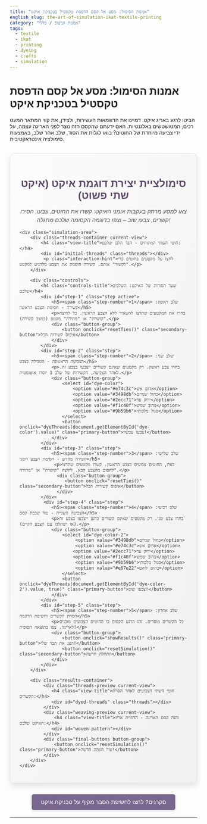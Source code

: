 ```yaml
---
title: "אמנות הסימול: מסע אל קסם הדפסת טקסטיל בטכניקת איקט"
english_slug: the-art-of-simulation-ikat-textile-printing
category: "אמנות ועיצוב / כללי"
tags:
  - textile
  - ikat
  - printing
  - dyeing
  - crafts
  - simulation
---
```

# אמנות הסימול: מסע אל קסם הדפסת טקסטיל בטכניקת איקט

הביטו לרגע באריג איקט. דמיינו את הדוגמאות העשירות, ולצידן, את קווי המתאר המעט רכים, המטושטשים באלגנטיות. האם ידעתם שהקסם הזה נוצר *לפני* האריגה עצמה, על ידי צביעה מיוחדת של החוטים? בואו לגלות את הסוד, שלב אחר שלב, באמצעות סימולציה אינטראקטיבית.

<div id="ikat-simulation-app">
    <h2>סימולציית יצירת דוגמת איקט (איקט שתי פשוט)</h2>
    <p class="intro-text">צאו למסע מרתק בעקבות אומני האיקט: קשרו את החוטים, צבעו, הסירו קשרים, צבעו שוב – וצפו בדוגמה הקסומה שלכם מתגלה!</p>

    <div class="simulation-area">
        <div class="threads-container current-view">
            <h4 class="view-title">חוטי השתי המתוחים - הבד הלבן שלכם:</h4>
            <div id="initial-threads" class="threads"></div>
             <p class="interaction-hint">לחצו על מקטעים בחוטים כדי "לקשור" אותם. קשירה חוסמת את הצבע מלהגיע למקטע.</p>
        </div>

        <div class="controls">
            <h4 class="controls-title">שער הסודות של האיקט: השלבים שלכם</h4>
            <div id="step-1" class="step active">
                <h5><span class="step-number">1</span> שלב ראשון: קשירה - חסימת הצבע הראשון</h5>
                <p>בחרו את המקטעים שתרצו להשאיר ללא הצבע הראשון. כל לחיצה "קושרת" או "מתירה" מקטע (במצב קשירה).</p>
                <div class="button-group">
                    <button onclick="resetTies()" class="secondary-button">איפוס קשירות הכל</button>
                </div>
            </div>
            <div id="step-2" class="step">
                <h5><span class="step-number">2</span> שלב שני: הצביעה הראשונה - הטבילה בצבע</h5>
                <p>בחרו צבע ראשון. רק מקטעים שאינם קשורים ייצבעו בצבע זה. לאחר הצביעה, הקשירות של שלב 1 יוסרו אוטומטית.</p>
                <div class="button-group">
                    <select id="dye-color">
                        <option value="#e74c3c">אדום אש</option>
                        <option value="#3498db">כחול שמיים</option>
                        <option value="#2ecc71">ירוק עד</option>
                        <option value="#f1c40f">צהוב שמש</option>
                        <option value="#9b59b6">סגול מלכותי</option>
                    </select>
                    <button onclick="dyeThreads(document.getElementById('dye-color').value)" class="primary-button">צבעו עכשיו!</button>
                </div>
            </div>
            <div id="step-3" class="step">
                <h5><span class="step-number">3</span> שלב שלישי: קשירה מחדש - חסימת הצבע השני</h5>
                 <p>כעת, החוטים צבועים בצבע הראשון. קשרו מקטעים שתרצו לחסום מהצבע הבא. לחיצה "קושרת" או "מתירה".</p>
                  <div class="button-group">
                     <button onclick="resetTies()" class="secondary-button">איפוס קשירות הכל</button>
                  </div>
            </div>
             <div id="step-4" class="step">
                <h5><span class="step-number">4</span> שלב רביעי: הצביעה השנייה - עוד שכבת קסם</h5>
                <p>בחרו צבע שני. רק מקטעים שאינם קשורים כרגע ייצבעו בצבע זה (או ישתלבו עם הצבע הקיים).</p>
                <div class="button-group">
                    <select id="dye-color-2">
                         <option value="#3498db">כחול שמיים</option>
                         <option value="#e74c3c">אדום אש</option>
                        <option value="#2ecc71">ירוק עד</option>
                        <option value="#f1c40f">צהוב שמש</option>
                         <option value="#9b59b6">סגול מלכותי</option>
                         <option value="#e67e22">כתום לוהט</option>
                    </select>
                    <button onclick="dyeThreads(document.getElementById('dye-color-2').value, true)" class="primary-button">צבעו שוב!</button>
                </div>
            </div>
            <div id="step-5" class="step">
                <h5><span class="step-number">5</span> שלב אחרון: הסרת הקשרים וחשיפת הדוגמה</h5>
                <p>כל הקשרים מוסרים. זהו הרגע הקסום בו החוטים הצבועים מוכנים לאריגה. צפו בתוצאה הסופית!</p>
                <div class="button-group">
                    <button onclick="showResults()" class="primary-button">הצג את הבד שלי!</button>
                    <button onclick="resetSimulation()" class="secondary-button">התחלה חדשה</button>
                </div>
            </div>
        </div>

        <div class="results-container">
             <div class="threads-preview current-view">
                <h4 class="view-title">חוטי השתי הצבועים לאחר הסרת הקשרים:</h4>
                <div id="dyed-threads" class="threads"></div>
             </div>
             <div class="weaving-preview current-view">
                 <h4 class="view-title">והנה קסם האריגה - הדמיית אריג האיקט שלכם:</h4>
                <div id="woven-pattern"></div>
             </div>
             <div class="final-buttons button-group">
                 <button onclick="resetSimulation()" class="primary-button">צור דוגמה חדשה!</button>
             </div>
        </div>
    </div>
</div>

<style>
    @import url('https://fonts.googleapis.com/css2?family=Heebo:wght@300;400;700&display=swap');

    #ikat-simulation-app {
        font-family: 'Heebo', sans-serif;
        max-width: 960px;
        margin: 30px auto;
        padding: 25px;
        border: 1px solid #e0e0e0;
        border-radius: 12px;
        background: linear-gradient(to bottom right, #fcfcfc, #f0f0f0);
        box-shadow: 0 8px 16px rgba(0, 0, 0, 0.1);
        color: #333;
        overflow: hidden; /* Clear floats/margins */
    }
    #ikat-simulation-app h2, #ikat-simulation-app h4, #ikat-simulation-app h5 {
        color: #5d4a66; /* Deep purple */
        text-align: center;
        margin-bottom: 15px;
    }
     #ikat-simulation-app h2 {
         margin-bottom: 5px;
         font-size: 2em;
     }
     #ikat-simulation-app h4 {
         font-size: 1.4em;
         color: #7a678f;
     }
     #ikat-simulation-app h5 {
         font-size: 1.1em;
         color: #7a678f;
         margin-bottom: 10px;
         display: flex;
         align-items: center;
         justify-content: center;
     }
     .step-number {
         display: inline-flex;
         align-items: center;
         justify-content: center;
         width: 25px;
         height: 25px;
         background-color: #5d4a66;
         color: white;
         border-radius: 50%;
         font-size: 0.9em;
         margin-left: 8px;
         font-weight: normal;
     }

     #ikat-simulation-app p {
        text-align: center;
        color: #555;
        margin-bottom: 15px;
        line-height: 1.5;
    }
    p.intro-text {
        font-size: 1.1em;
        font-style: italic;
        color: #555;
        margin-bottom: 25px;
    }

    .simulation-area {
        display: flex;
        flex-direction: column;
        align-items: center;
    }
     .threads-container, .results-container {
         width: 100%;
         margin-bottom: 30px;
         background-color: #fff;
         padding: 15px;
         border-radius: 8px;
         box-shadow: inset 0 2px 5px rgba(0,0,0,0.05);
         box-sizing: border-box;
     }

     .threads-container.current-view {
         /* highlight current interaction area */
         border: 2px solid #a392b3; /* Purple border */
         box-shadow: 0 0 15px rgba(163, 146, 179, 0.5);
     }


    .threads {
        display: flex;
        flex-direction: row; /* Represents parallel threads */
        justify-content: center;
        align-items: stretch;
        margin: 20px 0;
        border: 1px solid #ccc;
        padding: 10px;
        background-color: #fff;
        min-height: 80px; /* Ensure visibility */
        overflow-x: auto; /* Add scroll for many threads */
        border-radius: 5px;
    }

    .thread {
        display: flex;
        flex-direction: column; /* Segments stacked vertically */
        width: 18px; /* Slightly wider threads */
        margin: 0 1.5px; /* Small gap between threads */
        /* border-left: 1px dotted #eee; */ /* Removed dotted border */
        position: relative; /* For segment outlines */
    }
     /* Add a subtle thread separator visual */
    .thread + .thread::before {
        content: '';
        position: absolute;
        left: -1.5px; /* Position between threads */
        top: 0;
        bottom: 0;
        width: 1px;
        background-color: #eee;
    }


    .segment {
        flex-grow: 1; /* Segments fill the height */
        background-color: #f8f8f8; /* Initial segment color */
        margin-bottom: 1px; /* Small gap between segments */
        cursor: pointer;
        position: relative;
        transition: background-color 0.5s ease, box-shadow 0.2s ease;
        border: 0.5px solid #eee; /* Subtle segment outline */
        box-sizing: border-box;
    }

    .segment:hover:not(.tied) {
        box-shadow: inset 0 0 5px rgba(0, 0, 0, 0.2);
    }

    .segment.tied {
        /*background-color: #d3d3d3; */ /* Tied segments might retain underlying color */
         /* Use overlay for tied visual */
        position: relative; /* Ensure stacking context */
    }
    .segment.tied::before {
        content: '';
        position: absolute;
        top: 0;
        left: 0;
        right: 0;
        bottom: 0;
        background: repeating-linear-gradient(
            45deg,
            rgba(0,0,0,0.2),
            rgba(0,0,0,0.2) 3px,
            rgba(255,255,255,0.1) 3px,
            rgba(255,255,255,0.1) 6px
        ); /* Visual indication of being tied */
        z-index: 1; /* Ensure overlay is above background color */
         opacity: 0.8;
         pointer-events: none; /* Allow clicks to pass through overlay */
    }

     /* Pulsing animation for clicked segments */
    .segment.clicked {
        animation: pulse 0.3s ease-in-out;
    }
    @keyframes pulse {
        0% { transform: scale(1); }
        50% { transform: scale(1.05); }
        100% { transform: scale(1); }
    }


    .controls {
        display: flex;
        flex-direction: column;
        gap: 20px; /* Increased gap */
        padding: 20px; /* Increased padding */
        border: 1px solid #e0e0e0;
        background-color: #fff;
        border-radius: 8px;
        width: 100%;
        box-sizing: border-box;
        box-shadow: 0 4px 8px rgba(0, 0, 0, 0.08);
    }

     .controls-title {
         text-align: center;
         margin-bottom: 20px;
         color: #5d4a66;
     }

     .step {
         border-bottom: 1px dashed #eee;
         padding-bottom: 20px; /* Increased padding */
         margin-bottom: 20px; /* Increased margin */
         text-align: center;
         opacity: 0.5; /* Default state: dimmed */
         pointer-events: none; /* Default state: not interactive */
          transition: opacity 0.3s ease;
     }
     .step.active {
         opacity: 1; /* Active state: fully visible */
         pointer-events: auto; /* Active state: interactive */
         border-color: #a392b3; /* Highlight active step border */
     }

     .step:last-child {
         border-bottom: none;
         margin-bottom: 0;
         padding-bottom: 0;
     }

     .button-group {
         display: flex;
         flex-wrap: wrap; /* Allow wrapping on small screens */
         justify-content: center;
         gap: 10px; /* Space between buttons */
         margin-top: 15px;
     }

     .controls button, .controls select {
         padding: 10px 20px; /* Slightly larger padding */
         border: none;
         border-radius: 5px; /* More rounded corners */
         cursor: pointer;
         font-size: 1em;
         transition: background-color 0.2s ease, transform 0.1s ease;
         font-family: 'Heebo', sans-serif;
     }
     .controls button.primary-button {
         background-color: #a392b3; /* Soft purple */
         color: white;
     }
     .controls button.primary-button:hover {
         background-color: #8e7aa1; /* Darker purple */
         transform: translateY(-1px); /* Subtle hover effect */
     }
      .controls button.primary-button:active {
         transform: translateY(0);
      }

     .controls button.secondary-button {
         background-color: #e0e0e0; /* Light grey */
         color: #555;
     }
     .controls button.secondary-button:hover {
         background-color: #d5d5d5; /* Darker grey */
         transform: translateY(-1px); /* Subtle hover effect */
     }
      .controls button.secondary-button:active {
         transform: translateY(0);
      }


     .controls select {
          background-color: #f0f0f0; /* Light background */
          color: #333;
          border: 1px solid #ccc;
          cursor: pointer;
          min-width: 120px; /* Ensure decent width */
     }
     .controls select:focus {
         outline-color: #a392b3;
     }


    .results-container {
        display: none; /* Initially hidden */
        flex-direction: column;
        align-items: center;
        margin-top: 30px;
         padding-top: 20px;
         border-top: 1px dashed #ccc;
    }
     .results-container.visible {
          display: flex;
          animation: fadeIn 0.5s ease-out;
     }

    .threads-preview, .weaving-preview {
        margin-top: 20px;
        width: 100%;
         background-color: #fff;
         padding: 15px;
         border-radius: 8px;
         box-shadow: inset 0 2px 5px rgba(0,0,0,0.05);
         box-sizing: border-box;
    }

    #dyed-threads .segment {
         cursor: default; /* Not interactive after dyeing */
         border: none; /* No border on dyed segments */
         margin-bottom: 0; /* No gap between segments in preview */
    }

    #dyed-threads .thread {
        margin: 0 0.5px; /* Tighter packing in preview */
    }
     #dyed-threads .thread + .thread::before {
        left: -0.5px;
     }


    #woven-pattern {
        display: grid;
        /* Grid columns and rows will be set by JS based on simulation size */
        border: 1px solid #ccc;
        margin-top: 15px;
        box-sizing: border-box;
         border-radius: 5px;
        overflow: hidden; /* Hide potential fractional pixel issues */

        /* Add subtle blur for Ikat effect */
        filter: blur(0.3px); /* Small blur */
         /* Consider adding more complex gradients/shadows for perceived texture if needed */
    }

    .weave-cell {
        width: 15px; /* Width of a single cell in the pattern */
        height: 15px; /* Height of a single cell */
        background-color: #fff; /* Default color */
        box-sizing: border-box;
    }

     .final-buttons {
         margin-top: 30px;
         padding-top: 20px;
         border-top: 1px dashed #eee;
     }

    button#toggle-explanation {
        display: block;
        width: fit-content;
        margin: 30px auto 20px auto; /* More space around */
        padding: 12px 25px; /* Larger padding */
        background-color: #7a678f; /* Match theme */
        color: white;
        border: none;
        border-radius: 5px;
        font-size: 1.1em;
        cursor: pointer;
        transition: background-color 0.2s ease, transform 0.1s ease;
         font-family: 'Heebo', sans-serif;
         box-shadow: 0 4px 8px rgba(0, 0, 0, 0.1);
    }
    button#toggle-explanation:hover {
         background-color: #5d4a66;
          transform: translateY(-1px);
    }
     button#toggle-explanation:active {
         transform: translateY(0);
     }


    #explanation {
        display: none; /* Initially hidden */
        margin-top: 30px;
        padding: 20px;
        border-top: 1px solid #e0e0e0;
        background-color: #f9f9f9;
        border-radius: 8px;
         line-height: 1.7;
    }
    #explanation h2 {
        text-align: center;
        color: #34495e;
        margin-bottom: 20px;
        font-size: 1.8em;
    }
    #explanation h3 {
        color: #2c3e50;
        margin-top: 25px;
        margin-bottom: 12px;
         font-size: 1.3em;
         border-bottom: 1px dashed #eee;
         padding-bottom: 5px;
    }
    #explanation p {
        text-align: justify;
        margin-bottom: 15px;
        color: #555;
    }
     #explanation ul {
         margin-bottom: 15px;
         line-height: 1.6;
         padding-left: 20px; /* Indent list */
     }
     #explanation li {
         margin-bottom: 8px;
         color: #555;
         list-style-type: disc; /* Use bullet points */
     }

     /* Animations */
     @keyframes fadeIn {
         from { opacity: 0; }
         to { opacity: 1; }
     }
     @keyframes slideInFromLeft {
        from { transform: translateX(-20px); opacity: 0; }
        to { transform: translateX(0); opacity: 1; }
     }

</style>

<button id="toggle-explanation">סקרנים? לחצו לחשיפת הסבר מקיף על טכניקת איקט</button>

<div id="explanation">
    <h2>על טכניקת האיקט - האמנות שנוצרת לפני האריגה</h2>

    <h3>מהי טכניקת איקט?</h3>
    <p>איקט (Ikat) אינה שיטת הדפסה על בד גמור, אלא טכניקת צביעת טקסטיל גאונית שבה החוטים עצמם (חוטי שתי, חוטי ערב, או שניהם גם יחד) נצבעים בשיטת ה"רזרב" (Resist dyeing) *לפני* שהם נארגים לכדי בד סופי. הרעיון דומה לשיטות צביעה כמו באטיק: אזורים בחוטים שאינם מיועדים להיצבע בצבע מסוים נאטמים ו"נחסמים" באמצעות קשרים הדוקים (בדרך כלל מחומרים כמו גומי או סיבים עמידים). החוטים הקשורים נטבלים באמבט צבע, הצבע חודר רק לאזורים החשופים, והאזורים הקשורים נשארים בצבעם המקורי (או נשמרים לצביעה בצבע אחר בהמשך התהליך המורכב). לאחר הצביעה, הקשרים מוסרים, והחוטים הצבועים נארגים ליצירת דוגמה מרהיבה. התוצאה הייחודית, המזוהה כל כך עם איקט, היא קווי מתאר מעט מטושטשים ורכים בדוגמה - אפקט הנוצר מתזוזות קלות ובלתי נמנעות של החוטים במהלך תהליך האריגה. טכניקה עתיקה זו משמשת זה אלפי שנים ומופיעה בתרבויות שונות ברחבי העולם, מדרום אמריקה, דרך מרכז ודרום מזרח אסיה (אינדונזיה ידועה במיוחד), הודו, יפן, ועד אפריקה, כשכל אזור מפתח סגנון ומוטיבים משלו.</p>

    <h3>איקט שתי, איקט ערב ואיקט כפול: וריאציות על נושא</h3>
    <p>הטכניקה הבסיסית משתנה בהתאם לסוג החוטים הנצבעים:</p>
    <ul>
        <li>**איקט שתי (Warp Ikat):** זוהי הצורה הנפוצה והפשוטה יחסית של איקט (וזו שהסימולציה שלנו מדגימה). רק חוטי השתי (החוטים האורכיים המתוחים על הנול) נצבעים מראש בטכניקת האיקט. חוטי הערב (החוטים הרוחביים הנארגים לתוך השתי) הם בדרך כלל בצבע אחיד. הדוגמה המתוכננת נראית בבירור לאורך חוטי השתי באריג הסופי.</li>
        <li>**איקט ערב (Weft Ikat):** במקרה זה, רק חוטי הערב נצבעים מראש. חוטי השתי הם בדרך כלל בצבע אחיד. יצירת דוגמה מדויקת באיקט ערב דורשת מיומנות אריגה גבוהה במיוחד, שכן האורג חייב "לקרוא" את הדוגמה על חוטי הערב וליישר אותם בדיוק רב במהלך האריגה כדי שהדוגמה הרצויה תתגלה.</li>
        <li>**איקט כפול (Double Ikat):** זוהי פסגת האומנות של האיקט, הטכניקה המורכבת והיוקרתית ביותר. גם חוטי השתי וגם חוטי הערב נצבעים מראש בטכניקת האיקט, *באופן שתואם זה לזה בצורה מושלמת*. זה דורש תיאום קיצוני הן בשלבי הקשירה והצביעה המרובים של שני סוגי החוטים והן בשלב האריגה עצמו, שבו על האורג לגרום לדוגמאות על השתי והערב להתחבר בדיוק כדי ליצור את הדוגמה השלמה באריג. בד ה"פאטולה" (Patola) המפורסם ממדינת גוג'ראט שבהודו הוא דוגמה קלאסית ונדירה לאיקט כפול.</li>
    </ul>

    <h3>מסע ארוך ומדויק: השלבים המרכזיים ביצירת בד איקט</h3>
    <p>תהליך יצירת בד איקט הוא עמלני, גוזל זמן רב, ולעיתים קרובות דורש שיתוף פעולה בין מומחים שונים – מומחי צביעה ומומחי אריגה. השלבים העיקריים כוללים:</p>
    <ul>
        <li>**בחירת והכנת החוטים:** בחירת חוטים איכותיים המתאימים לצביעה (כמו משי או כותנה) ומתיחתם על מסגרות מיוחדות או כלי עבודה שמאפשרים גישה נוחה לקשירה.</li>
        <li>**תכנון הדוגמה וסימונה:** שרטוט וסימון הדוגמה המדויקת על החוטים המתוחים. זהו שלב מכריע שקובע את מראה הבד הסופי.</li>
        <li>**שלב הקשירה (הראשון והחוזרים):** זהו לב ליבה של טכניקת האיקט. מקטעים לאורך החוטים שאמורים להישאר ללא צבע (או להיצבע בצבע אחר בשלב מאוחר יותר) נקשרים בחוזקה רבה באמצעות חומרים חוסמים. קשירה הדוקה היא המפתח למניעת חדירת צבע.</li>
        <li>**שלב הצביעה (הראשון והחוזרים):** החוטים הקשורים נטבלים באמבטיות צבע. הצבעים נצבעים בדרך כלל מהבהיר אל הכהה. אם הדוגמה כוללת מספר צבעים, התהליך חוזר על עצמו: צביעה בצבע אחד, הסרת חלק מהקשרים, קשירת אזורים אחרים, וצביעה בצבע הבא. זהו שלב מורכב שמצריך תכנון מדויק.</li>
        <li>**הסרת כל הקשרים:** לאחר סיום כל שלבי הצביעה והייבוש, כל הקשרים מוסרים בזהירות. החוטים חושפים כעת את הדוגמה המתוכננת בפסים צבועים ואזורים לא צבועים.</li>
        <li>**שלב האריגה:** החוטים הצבועים מותקנים על הנול, ומתבצעת האריגה. האורג משתמש בחוטים הצבועים כ"צבעים" על הנול כדי ליצור את הדוגמה הסופית. במיוחד באיקט ערב ואיקט כפול, שלב זה דורש מיומנות גבוהה כדי להבטיח שהדוגמה תתגלה באופן הרצוי.</li>
    </ul>

    <h3>הטשטוש המפורסם: למה דוגמאות האיקט מעט מטושטשות?</h3>
    <p>המאפיין הוויזואלי המיידי של איקט הוא הגבולות הרכים והמעט מטושטשים של הדוגמאות, בניגוד לקווים החדים של הדפסה רגילה. אפקט זה אינו "פגם", אלא חלק מהיופי והאותנטיות של הטכניקה, והוא נוצר בעיקר משתי סיבות עיקריות:</p>
    <ul>
        <li>**חדירת צבע עדינה לשוליים:** גם עם הקשירה ההדוקה ביותר, לעיתים קרובות כמות מינימלית של צבע מצליחה לחלחל אל קצוות האזורים הקשורים. חדירה קלה זו יוצרת מעבר צבע עדין והדרגתי בשולי הדוגמה, במקום קו חד ומוגדר.</li>
        <li>**תזוזה טבעית של החוטים באריגה:** לאחר הסרת הקשרים, החוטים הצבועים אינם תמיד ישרים לחלוטין, והעובי שלהם עשוי להשתנות מעט לאורך אורכם. כאשר החוטים נארגים על הנול תחת מתיחות וחיכוך, הם זזים מעט ממיקומם המדויק שתכונן מראש בשלב הצביעה. תזוזות קלות אלו גורמות לקווי הדוגמה להיראות מעט "רועדים", לא אחידים, או מטושטשים באריג הסופי. זהו הסימן המובהק לעבודת יד מורכבת ומאפיין חיוני המעניק לבד איקט את המראה האמנותי והאורגני שלו.</li>
    </ul>

    <h3>איקט בעולם: מסורות, סגנונות ודוגמאות אייקוניות</h3>
    <p>טכניקת האיקט התפתחה באופן עצמאי או נדדה בין תרבויות, ושימשה ליצירת בדים מרהיבים במגוון רחב של סגנונות:</p>
    <ul>
        <li>**אינדונזיה:** במיוחד באיים כמו באלי, סומבה, וסומטרה, נפוצים אריגי איקט מורכבים, לעיתים קרובות בשימוש טכניקת איקט כפול נדירה (כמו בד הגרינגסינג מבאלי) ובשימוש בצבעים טבעיים ומוטיבים מסורתיים בעלי משמעות רוחנית.</li>
        <li>**הודו:** מפורסמת בזכות אריגי ה"פאטולה" (Patola) מגוג'ראט – אריגי משי באיקט כפול הנחשבים ליוקרתיים ביותר, עם דוגמאות גיאומטריות צבעוניות. באוריסה נפוץ איקט שתי וערב עם מוטיבים של חיות וצמחים.</li>
        <li>**מרכז אסיה:** מדינות כמו אוזבקיסטן וטג'יקיסטן ידועות באריגי משי באיקט שתי, כמו "אדראס" (Adras) ו"אברבאנדי" (Abraband), המתאפיינים בצבעים עזים במיוחד (אדום, צהוב, סגול, כחול) ודוגמאות נועזות ומופשטות.</li>
        <li>**יפן:** טכניקת האיקט המקומית, הנקראת "קסורי" (Kasuri), מתאפיינת לרוב בדוגמאות עדינות, גיאומטריות או מופשטות, ובשימוש בצבעים מאופקים יותר, כמו אינדיגו.</li>
    </ul>
    <p>כל אחד מהסגנונות הללו מספר סיפור על המקום שבו נוצר, על חומרי הגלם הזמינים, על המסורות האמנותיות ועל העולם הרוחני של היוצרים. האיקט נותר דוגמה מרתקת לאופן שבו טכניקה בסיסית יכולה להניב אינסוף וריאציות אמנותיות ותרבותיות.</p>
</div>

<script>
    const NUM_THREADS = 20; // Number of warp threads
    const NUM_SEGMENTS = 10; // Number of segments per thread
    let threadState = []; // Array of arrays: threadState[i][j] = { tied: boolean, color: string }
    let currentStep = 1; // Track the current step in the simulation
    const stepsContainer = document.querySelector('.controls');
    const stepElements = stepsContainer.querySelectorAll('.step');
    const initialThreadsContainer = document.getElementById('initial-threads').closest('.threads-container');
    const resultsContainer = document.querySelector('.results-container');

    // --- Utility Functions ---
    function updateStepVisibility() {
        stepElements.forEach(stepEl => {
            const stepNum = parseInt(stepEl.id.replace('step-', ''));
            if (stepNum === currentStep) {
                stepEl.classList.add('active');
            } else {
                stepEl.classList.remove('active');
            }
        });

         // Update interaction area highlight
         if (currentStep >= 1 && currentStep <= 4) {
             initialThreadsContainer.classList.add('current-view');
             resultsContainer.classList.remove('visible');
         } else if (currentStep === 5) {
              initialThreadsContainer.classList.remove('current-view');
              resultsContainer.classList.add('visible');
         } else {
              initialThreadsContainer.classList.remove('current-view');
              resultsContainer.classList.remove('visible');
         }
    }

    function moveToNextStep() {
        if (currentStep < stepElements.length) {
            currentStep++;
            updateStepVisibility();
             // Scroll to controls/active step if needed? Or maybe just visually highlight
             stepElements[currentStep-1].scrollIntoView({ behavior: 'smooth', block: 'center' });
        }
    }

     function animateSegmentClick(segmentEl) {
         segmentEl.classList.remove('clicked'); // Reset animation
         void segmentEl.offsetWidth; // Trigger reflow
         segmentEl.classList.add('clicked'); // Add animation class
     }


    // --- Simulation Core Functions ---

    // Initialize the thread state and display initial threads
    function initializeThreads() {
        threadState = [];
        const initialThreadsDiv = document.getElementById('initial-threads');
        initialThreadsDiv.innerHTML = ''; // Clear previous content
        const dyedThreadsDiv = document.getElementById('dyed-threads');
        dyedThreadsDiv.innerHTML = '';
         const wovenPatternDiv = document.getElementById('woven-pattern');
        wovenPatternDiv.innerHTML = '';

        for (let i = 0; i < NUM_THREADS; i++) {
            threadState[i] = [];
            const threadDiv = document.createElement('div');
            threadDiv.classList.add('thread');

            for (let j = 0; j < NUM_SEGMENTS; j++) {
                const segmentDiv = document.createElement('div');
                segmentDiv.classList.add('segment');
                segmentDiv.dataset.threadIndex = i;
                segmentDiv.dataset.segmentIndex = j;
                segmentDiv.style.backgroundColor = '#f8f8f8'; // Initial color - off-white/light grey
                threadState[i][j] = { tied: false, color: '#f8f8f8' }; // Initial state
                segmentDiv.addEventListener('click', handleSegmentClick);
                threadDiv.appendChild(segmentDiv);
            }
            initialThreadsDiv.appendChild(threadDiv);
        }

         currentStep = 1; // Start at step 1
         updateStepVisibility();
         resultsContainer.classList.remove('visible'); // Hide results on reset
    }

    // Update the visual state of the initial threads display
    // Called after tying/untieing or dyeing in steps 1-4
    function updateInitialThreadsDisplay() {
        const segments = document.querySelectorAll('#initial-threads .segment');
        segments.forEach(segmentEl => {
            const i = parseInt(segmentEl.dataset.threadIndex);
            const j = parseInt(segmentEl.dataset.segmentIndex);
            const state = threadState[i][j];

            // Set color based on the current stored color state
             segmentEl.style.backgroundColor = state.color;

            // Toggle tied class
            if (state.tied && currentStep <= 3) { // Only show ties visually up to step 3
                 segmentEl.classList.add('tied');
            } else {
                 segmentEl.classList.remove('tied');
            }

            // Update cursor/interactivity based on current step
            segmentEl.style.cursor = 'default'; // Default to not interactive
            segmentEl.removeEventListener('click', handleSegmentClick); // Remove old listeners

             if (currentStep === 1 || currentStep === 3) { // Tying/Untieing steps
                 segmentEl.style.cursor = 'pointer';
                  segmentEl.addEventListener('click', handleSegmentClick);
             }
        });
    }

    // Handle clicks on segments for tying/untieing based on current step
    function handleSegmentClick(event) {
        if (currentStep !== 1 && currentStep !== 3) return; // Only interactive in tying/untieing steps

        const segmentEl = event.target;
        const i = parseInt(segmentEl.dataset.threadIndex);
        const j = parseInt(segmentEl.dataset.segmentIndex);

         // Toggle tied state
        threadState[i][j].tied = !threadState[i][j].tied;

         // Visual feedback & update display
         animateSegmentClick(segmentEl);
        updateInitialThreadsDisplay(); // Update classes/appearance
    }

     // Reset all ties - usable in step 1 and 3
    function resetTies() {
         if (currentStep !== 1 && currentStep !== 3) return; // Only allow reset in tying steps

        for (let i = 0; i < NUM_THREADS; i++) {
            for (let j = 0; j < NUM_SEGMENTS; j++) {
                threadState[i][j].tied = false;
            }
        }
        updateInitialThreadsDisplay();
         // Optional: small animation/message
         console.log('All ties removed.'); // Use console or a simple message area instead of alert
    }


    // Apply dye color to untied segments
    // `isSecondDye` flag helps decide if we're blending or just setting color
    function dyeThreads(color, isSecondDye = false) {
         if ((currentStep === 2 && !isSecondDye) || (currentStep === 4 && isSecondDye)) {
             const segmentsToDye = [];
             for (let i = 0; i < NUM_THREADS; i++) {
                 for (let j = 0; j < NUM_SEGMENTS; j++) {
                     if (!threadState[i][j].tied) {
                         segmentsToDye.push({ i, j });
                     }
                 }
             }

             if (segmentsToDye.length === 0) {
                 // Optional: message that nothing was dyed because all were tied
                 console.log('No segments were dyed as all were tied.');
                 // Still move to next step to allow user to continue
                  if (currentStep === 2 || currentStep === 4) {
                    // After dyeing (or attempting to dye), implicitly untie everything
                    // for the next potential tying step.
                    for (let i = 0; i < NUM_THREADS; i++) {
                         for (let j = 0; j < NUM_SEGMENTS; j++) {
                              threadState[i][j].tied = false;
                         }
                    }
                    updateInitialThreadsDisplay(); // Show threads without ties
                    moveToNextStep();
                 }
                 return; // Exit if nothing to dye
             }


             // Simple color setting animation
             let dyedCount = 0;
             const segmentElements = document.querySelectorAll('#initial-threads .segment');
             const animateDye = (index) => {
                if (index >= segmentsToDye.length) {
                     // Animation complete
                     if (currentStep === 2 || currentStep === 4) {
                         // After dyeing (or attempting to dye), implicitly untie everything
                         // for the next potential tying step.
                          for (let i = 0; i < NUM_THREADS; i++) {
                             for (let j = 0; j < NUM_SEGMENTS; j++) {
                                  threadState[i][j].tied = false;
                             }
                         }
                         updateInitialThreadsDisplay(); // Show threads without ties
                          moveToNextStep();
                      }
                    return;
                }

                const { i, j } = segmentsToDye[index];
                const segmentEl = segmentElements[i * NUM_SEGMENTS + j]; // Calculate index in flat list

                 // Determine final color - simple blend or override
                 let finalColor = color;
                 if (isSecondDye && threadState[i][j].color !== '#f8f8f8') {
                     // If second dye and segment already has color, try a simple blend simulation (requires color math)
                     // For simplicity here, let's just override or pick the darker color or layer?
                     // Simplest: New color replaces old if not tied. If tied, old color remains.
                     // If it's the second dye, and it was dyed in the first step (not initial color),
                     // we could simulate mixing or layering. Let's just override for clarity in a basic sim.
                     // If you wanted mixing, you'd need a color mixing function.
                     // For now, the last dye applied to an untied segment wins.
                      finalColor = color;
                 }

                 // Apply color and animate
                threadState[i][j].color = finalColor;
                segmentEl.style.backgroundColor = finalColor; // Apply color immediately for effect

                 // Minimal visual feedback during dye
                 segmentEl.classList.add('dyed-animated'); // Use a class for animation if needed (CSS transition works better)
                 // CSS transition handles the color change smoothly

                 // Process next segment after a small delay
                setTimeout(() => animateDye(index + 1), 10); // Small delay for animation effect
             };

             // Start the dyeing animation
             animateDye(0);

        } else {
             console.warn(`Dye action not available in Step ${currentStep}`);
        }
    }

    // Show the final results: dyed threads and woven pattern simulation
    function showResults() {
         if (currentStep !== 5) return; // Only available in step 5

        const dyedThreadsDiv = document.getElementById('dyed-threads');
        dyedThreadsDiv.innerHTML = ''; // Clear previous content

        // Display dyed threads preview
        for (let i = 0; i < NUM_THREADS; i++) {
             const threadDiv = document.createElement('div');
            threadDiv.classList.add('thread');
            for (let j = 0; j < NUM_SEGMENTS; j++) {
                 const segmentDiv = document.createElement('div');
                 segmentDiv.classList.add('segment');
                 segmentDiv.style.backgroundColor = threadState[i][j].color;
                 segmentDiv.classList.remove('tied'); // Ties are removed for weaving visual
                 segmentDiv.style.cursor = 'default'; // Not interactive
                 // Remove borders for final preview for smoother look
                 segmentDiv.style.border = 'none';
                 segmentDiv.style.marginBottom = '0'; // No gap
                 threadDiv.appendChild(segmentDiv);
             }
             dyedThreadsDiv.appendChild(threadDiv);
        }


        // Simulate weaving (simple warp ikat with white weft)
        const wovenPatternDiv = document.getElementById('woven-pattern');
        wovenPatternDiv.innerHTML = ''; // Clear previous content

        // Setup grid: NUM_THREADS columns, NUM_SEGMENTS * some multiplier rows (for density)
        const weavingDensity = 4; // How many weft passes per warp segment (higher = more square cells)
        const totalWeftRows = NUM_SEGMENTS * weavingDensity;

         wovenPatternDiv.style.gridTemplateColumns = `repeat(${NUM_THREADS}, 18px)`; // Match thread width
         wovenPatternDiv.style.gridTemplateRows = `repeat(${totalWeftRows}, ${18 / weavingDensity}px)`; // Rows height based on thread width for roughly square cells

         // Simple weaving simulation: grid cell color is determined by the warp thread color
         // The "blur" effect is handled by CSS filter. This just lays out the colored segments.
        for (let r = 0; r < totalWeftRows; r++) {
            for (let c = 0; c < NUM_THREADS; c++) {
                const cell = document.createElement('div');
                cell.classList.add('weave-cell');

                // Determine which segment of the warp thread 'c' this row 'r' corresponds to
                const segmentIndex = Math.floor(r / weavingDensity);
                // Ensure segmentIndex is within bounds in case of floating point issues
                 const finalSegmentIndex = Math.min(segmentIndex, NUM_SEGMENTS - 1);

                cell.style.backgroundColor = threadState[c][finalSegmentIndex].color; // Use the warp thread's color

                wovenPatternDiv.appendChild(cell);
            }
        }


         // Show results area with animation
        resultsContainer.classList.add('visible');
         // Scroll results into view
         resultsContainer.scrollIntoView({ behavior: 'smooth', block: 'start' });
    }

    // Reset simulation
    function resetSimulation() {
        initializeThreads();
         // Optional: message or visual cue for reset
        console.log('Simulation reset!');
    }

    // Toggle explanation visibility
    const toggleExplanationButton = document.getElementById('toggle-explanation');
    const explanationDiv = document.getElementById('explanation');

    toggleExplanationButton.addEventListener('click', () => {
        const isHidden = explanationDiv.style.display === 'none' || explanationDiv.style.display === '';
        if (isHidden) {
             explanationDiv.style.display = 'block';
             // Optional: Scroll to explanation
             explanationDiv.scrollIntoView({ behavior: 'smooth', block: 'start' });
        } else {
             explanationDiv.style.display = 'none';
        }

    });

    // --- Event Listeners for Step Buttons ---
    // Step 1 buttons are interactive by default because step 1 is active initially
    // Step 2: Dye button
    document.querySelector('#step-2 button').addEventListener('click', () => {
        if (currentStep === 2) {
            dyeThreads(document.getElementById('dye-color').value, false); // First dye
        }
    });
    // Step 3: Tie/Untie is handled by segment click directly when step 3 is active
     // Step 3: Reset Ties button
    document.querySelector('#step-3 button').addEventListener('click', () => {
         if (currentStep === 3) {
             resetTies(); // Reset ties in step 3
         }
    });
    // Step 4: Dye button
    document.querySelector('#step-4 button').addEventListener('click', () => {
        if (currentStep === 4) {
            dyeThreads(document.getElementById('dye-color-2').value, true); // Second dye
        }
    });
    // Step 5: Show Results button
    document.querySelector('#step-5 button:first-child').addEventListener('click', () => {
         if (currentStep === 5) {
             showResults();
         }
    });
     // Step 5: Reset Simulation button
    document.querySelector('#step-5 button:last-child').addEventListener('click', () => {
         if (currentStep === 5) {
             resetSimulation();
         }
    });

    // Final results area reset button
    document.querySelector('.final-buttons button').addEventListener('click', resetSimulation);


    // Initialize the app when the page loads
    document.addEventListener('DOMContentLoaded', () => {
        initializeThreads(); // Sets up step 1 as active
        updateInitialThreadsDisplay(); // Ensure initial appearance and click listeners for step 1
    });

</script>
---
```